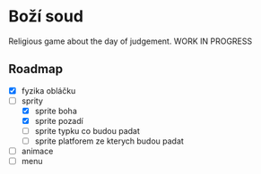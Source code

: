 # Boží soud

Religious game about the day of judgement. WORK IN PROGRESS

## Roadmap

- [x] fyzika obláčku
- [ ] sprity
    - [x] sprite boha 
    - [x] sprite pozadí
    - [ ] sprite typku co budou padat
    - [ ] sprite platforem ze kterych budou padat
- [ ] animace
- [ ] menu
